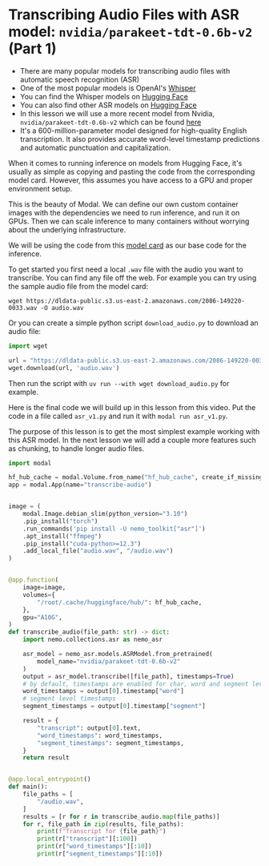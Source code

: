# Transcribing Audio Files with ASR model: `nvidia/parakeet-tdt-0.6b-v2` (Part 1)

- There are many popular models for transcribing audio files with automatic speech recognition (ASR)
- One of the most popular models is OpenAI's [Whisper](https://github.com/openai/whisper)
- You can find the Whisper models on [Hugging Face](https://huggingface.co/openai?search_models=whisper)
- You can also find other ASR models on [Hugging Face](https://huggingface.co/models?pipeline_tag=automatic-speech-recognition&sort=trending)
- In this lesson we will use a more recent model from Nvidia, `nvidia/parakeet-tdt-0.6b-v2` which can be found [here](https://huggingface.co/nvidia/parakeet-tdt-0.6b-v2)
- It's a  600-million-parameter model designed for high-quality English transcription. It also provides
accurate word-level timestamp predictions and automatic punctuation and capitalization.


When it comes to running inference on models from Hugging Face, it's usually as simple as
copying and pasting the code from the corresponding model card. However, this
assumes you have access to a GPU and proper environment setup.

This is the beauty of Modal. We can define our own custom container images with the dependencies we need to run inference,
and run it on GPUs. Then we can scale inference to many containers without worrying about the underlying infrastructure.

We will be using the code from this [model card](https://huggingface.co/nvidia/parakeet-tdt-0.6b-v2)
as our base code for the inference.

To get started you first need a local `.wav` file with the audio you want to transcribe.
You can find any file off the web. For example you can try using the sample audio file from the model card:

```
wget https://dldata-public.s3.us-east-2.amazonaws.com/2086-149220-0033.wav -O audio.wav
```

Or you can create a simple python script `download_audio.py` to download an audio file:

```python
import wget

url = "https://dldata-public.s3.us-east-2.amazonaws.com/2086-149220-0033.wav"
wget.download(url, 'audio.wav')
```

Then run the script with `uv run --with wget download_audio.py` for example.

Here is the final code we will build up in this lesson from this video.
Put the code in a file called `asr_v1.py` and run it with `modal run asr_v1.py`.

The purpose of this lesson is to get the most simplest example working with
this ASR model. In the next lesson we will add a couple more features
such as chunking, to handle longer audio files.

```python
import modal

hf_hub_cache = modal.Volume.from_name("hf_hub_cache", create_if_missing=True)
app = modal.App(name="transcribe-audio")


image = (
    modal.Image.debian_slim(python_version="3.10")
    .pip_install("torch")
    .run_commands('pip install -U nemo_toolkit["asr"]')
    .apt_install("ffmpeg")
    .pip_install("cuda-python>=12.3")
    .add_local_file("audio.wav", "/audio.wav")
)


@app.function(
    image=image,
    volumes={
        "/root/.cache/huggingface/hub/": hf_hub_cache,
    },
    gpu="A10G",
)
def transcribe_audio(file_path: str) -> dict:
    import nemo.collections.asr as nemo_asr

    asr_model = nemo_asr.models.ASRModel.from_pretrained(
        model_name="nvidia/parakeet-tdt-0.6b-v2"
    )
    output = asr_model.transcribe([file_path], timestamps=True)
    # by default, timestamps are enabled for char, word and segment level
    word_timestamps = output[0].timestamp["word"]
    # segment level timestamps
    segment_timestamps = output[0].timestamp["segment"]

    result = {
        "transcript": output[0].text,
        "word_timestamps": word_timestamps,
        "segment_timestamps": segment_timestamps,
    }
    return result


@app.local_entrypoint()
def main():
    file_paths = [
        "/audio.wav",
    ]
    results = [r for r in transcribe_audio.map(file_paths)]
    for r, file_path in zip(results, file_paths):
        print(f"Transcript for {file_path}")
        print(r["transcript"][:100])
        print(r["word_timestamps"][:10])
        print(r["segment_timestamps"][:10])
```